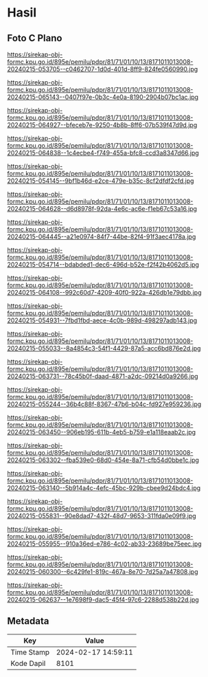 # Hasil

## Foto C Plano

https://sirekap-obj-formc.kpu.go.id/895e/pemilu/pdpr/81/71/01/10/13/8171011013008-20240215-053705--c0462707-1d0d-401d-8ff9-824fe0560990.jpg

https://sirekap-obj-formc.kpu.go.id/895e/pemilu/pdpr/81/71/01/10/13/8171011013008-20240215-065143--0407f97e-0b3c-4e0a-8190-2904b07bc1ac.jpg

https://sirekap-obj-formc.kpu.go.id/895e/pemilu/pdpr/81/71/01/10/13/8171011013008-20240215-064927--bfeceb7e-9250-4b8b-8ff6-07b539f47d9d.jpg

https://sirekap-obj-formc.kpu.go.id/895e/pemilu/pdpr/81/71/01/10/13/8171011013008-20240215-064838--1c4ecbe4-f749-455a-bfc8-ccd3a8347d66.jpg

https://sirekap-obj-formc.kpu.go.id/895e/pemilu/pdpr/81/71/01/10/13/8171011013008-20240215-054145--9bf1b46d-e2ce-479e-b35c-8cf2dfdf2cfd.jpg

https://sirekap-obj-formc.kpu.go.id/895e/pemilu/pdpr/81/71/01/10/13/8171011013008-20240215-064628--d6d8978f-92da-4e6c-ac6e-f1eb67c53a16.jpg

https://sirekap-obj-formc.kpu.go.id/895e/pemilu/pdpr/81/71/01/10/13/8171011013008-20240215-064445--a21e0974-84f7-44be-82f4-91f3aec4178a.jpg

https://sirekap-obj-formc.kpu.go.id/895e/pemilu/pdpr/81/71/01/10/13/8171011013008-20240215-054714--bdabded1-dec6-496d-b52e-f2f42b4062d5.jpg

https://sirekap-obj-formc.kpu.go.id/895e/pemilu/pdpr/81/71/01/10/13/8171011013008-20240215-064108--992c60d7-4209-40f0-922a-426db1e79dbb.jpg

https://sirekap-obj-formc.kpu.go.id/895e/pemilu/pdpr/81/71/01/10/13/8171011013008-20240215-054931--7fbd1fbd-aece-4c0b-989d-498297adb143.jpg

https://sirekap-obj-formc.kpu.go.id/895e/pemilu/pdpr/81/71/01/10/13/8171011013008-20240215-055033--8a4854c3-54f1-4429-87a5-acc6bd876e2d.jpg

https://sirekap-obj-formc.kpu.go.id/895e/pemilu/pdpr/81/71/01/10/13/8171011013008-20240215-063731--78c45b0f-daad-4871-a2dc-09214d0a9266.jpg

https://sirekap-obj-formc.kpu.go.id/895e/pemilu/pdpr/81/71/01/10/13/8171011013008-20240215-055244--36b4c88f-8367-47b6-b04c-fd927e959236.jpg

https://sirekap-obj-formc.kpu.go.id/895e/pemilu/pdpr/81/71/01/10/13/8171011013008-20240215-063450--906eb195-611b-4eb5-b759-e1a118eaab2c.jpg

https://sirekap-obj-formc.kpu.go.id/895e/pemilu/pdpr/81/71/01/10/13/8171011013008-20240215-063302--fba539e0-68d0-454e-8a71-cfb54d0bbe1c.jpg

https://sirekap-obj-formc.kpu.go.id/895e/pemilu/pdpr/81/71/01/10/13/8171011013008-20240215-063140--5b914a4c-4efc-45bc-929b-cbee9d24bdc4.jpg

https://sirekap-obj-formc.kpu.go.id/895e/pemilu/pdpr/81/71/01/10/13/8171011013008-20240215-055831--90e8dad7-432f-48d7-9653-311fda0e09f9.jpg

https://sirekap-obj-formc.kpu.go.id/895e/pemilu/pdpr/81/71/01/10/13/8171011013008-20240215-055955--910a36ed-e786-4c02-ab33-23689be75eec.jpg

https://sirekap-obj-formc.kpu.go.id/895e/pemilu/pdpr/81/71/01/10/13/8171011013008-20240215-060300--6c429fe1-819c-467a-8e70-7d25a7a47808.jpg

https://sirekap-obj-formc.kpu.go.id/895e/pemilu/pdpr/81/71/01/10/13/8171011013008-20240215-062637--1e7698f9-dac5-45f4-97c6-2288d538b22d.jpg


## Metadata

| Key        | Value               |
| ---------- | ------------------- |
| Time Stamp | 2024-02-17 14:59:11 |
| Kode Dapil | 8101                |



